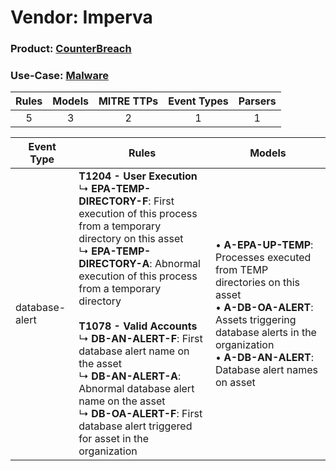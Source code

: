 Vendor: Imperva
===============
### Product: [CounterBreach](../ds_imperva_counterbreach.md)
### Use-Case: [Malware](../../../../UseCases/uc_malware.md)

| Rules | Models | MITRE TTPs | Event Types | Parsers |
|:-----:|:------:|:----------:|:-----------:|:-------:|
|   5   |   3    |     2      |      1      |    1    |

| Event Type     | Rules                                                                                                                                                                                                                                                                                                                                                                                                                                                                                                             | Models                                                                                                                                                                                                                      |
| -------------- | ----------------------------------------------------------------------------------------------------------------------------------------------------------------------------------------------------------------------------------------------------------------------------------------------------------------------------------------------------------------------------------------------------------------------------------------------------------------------------------------------------------------- | --------------------------------------------------------------------------------------------------------------------------------------------------------------------------------------------------------------------------- |
| database-alert | <b>T1204 - User Execution</b><br> ↳ <b>EPA-TEMP-DIRECTORY-F</b>: First execution of this process from a temporary directory on this asset<br> ↳ <b>EPA-TEMP-DIRECTORY-A</b>: Abnormal execution of this process from a temporary directory<br><br><b>T1078 - Valid Accounts</b><br> ↳ <b>DB-AN-ALERT-F</b>: First database alert name on the asset<br> ↳ <b>DB-AN-ALERT-A</b>: Abnormal database alert name on the asset<br> ↳ <b>DB-OA-ALERT-F</b>: First database alert triggered for asset in the organization |  • <b>A-EPA-UP-TEMP</b>: Processes executed from TEMP directories on this asset<br> • <b>A-DB-OA-ALERT</b>: Assets triggering database alerts in the organization<br> • <b>A-DB-AN-ALERT</b>: Database alert names on asset |